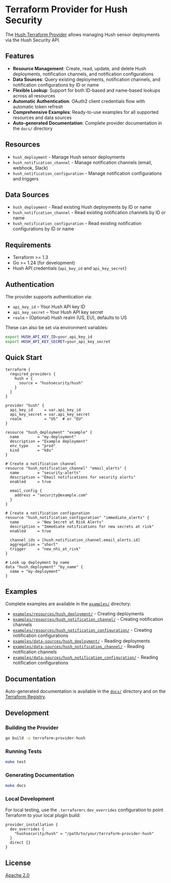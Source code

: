 # Terraform Provider for Hush Security

The [Hush Terraform Provider](https://registry.terraform.io/providers/hushsecurity/hush/latest) allows managing Hush sensor deployments via the Hush Security API.

## Features

* **Resource Management**: Create, read, update, and delete Hush deployments, notification channels, and notification configurations
* **Data Sources**: Query existing deployments, notification channels, and notification configurations by ID or name
* **Flexible Lookup**: Support for both ID-based and name-based lookups across all resources
* **Automatic Authentication**: OAuth2 client credentials flow with automatic token refresh
* **Comprehensive Examples**: Ready-to-use examples for all supported resources and data sources
* **Auto-generated Documentation**: Complete provider documentation in the `docs/` directory

## Resources

* `hush_deployment` - Manage Hush sensor deployments
* `hush_notification_channel` - Manage notification channels (email, webhook, Slack)
* `hush_notification_configuration` - Manage notification configurations and triggers

## Data Sources

* `hush_deployment` - Read existing Hush deployments by ID or name
* `hush_notification_channel` - Read existing notification channels by ID or name
* `hush_notification_configuration` - Read existing notification configurations by ID or name

## Requirements

* Terraform >= 1.3
* Go >= 1.24 (for development)
* Hush API credentials (`api_key_id` and `api_key_secret`)

## Authentication

The provider supports authentication via:

* `api_key_id` – Your Hush API key ID
* `api_key_secret` – Your Hush API key secret
* `realm` – (Optional) Hush realm (US, EU), defaults to US

These can also be set via environment variables:

```bash
export HUSH_API_KEY_ID=your_api_key_id
export HUSH_API_KEY_SECRET=your_api_key_secret
```

## Quick Start

```hcl
terraform {
  required_providers {
    hush = {
      source = "hushsecurity/hush"
    }
  }
}

provider "hush" {
  api_key_id     = var.api_key_id
  api_key_secret = var.api_key_secret
  realm          = "US"  # or "EU"
}

resource "hush_deployment" "example" {
  name        = "my-deployment"
  description = "Example deployment"
  env_type    = "prod"
  kind        = "k8s"
}

# Create a notification channel
resource "hush_notification_channel" "email_alerts" {
  name        = "security-alerts"
  description = "Email notifications for security alerts"
  enabled     = true

  email_config {
    address = "security@example.com"
  }
}

# Create a notification configuration
resource "hush_notification_configuration" "immediate_alerts" {
  name        = "New Secret at Risk Alerts"
  description = "Immediate notifications for new secrets at risk"
  enabled     = true
  
  channel_ids = [hush_notification_channel.email_alerts.id]
  aggregation = "short"
  trigger     = "new_nhi_at_risk"
}

# Look up deployment by name
data "hush_deployment" "by_name" {
  name = "my-deployment"
}
```

## Examples

Complete examples are available in the [`examples/`](./examples/) directory:

* [`examples/resources/hush_deployment/`](./examples/resources/hush_deployment/) - Creating deployments
* [`examples/resources/hush_notification_channel/`](./examples/resources/hush_notification_channel/) - Creating notification channels
* [`examples/resources/hush_notification_configuration/`](./examples/resources/hush_notification_configuration/) - Creating notification configurations
* [`examples/data-sources/hush_deployment/`](./examples/data-sources/hush_deployment/) - Reading deployments
* [`examples/data-sources/hush_notification_channel/`](./examples/data-sources/hush_notification_channel/) - Reading notification channels
* [`examples/data-sources/hush_notification_configuration/`](./examples/data-sources/hush_notification_configuration/) - Reading notification configurations

## Documentation

Auto-generated documentation is available in the [`docs/`](./docs/) directory and on the [Terraform Registry](https://registry.terraform.io/providers/hushsecurity/hush/latest/docs).

## Development

### Building the Provider

```bash
go build -o terraform-provider-hush
```

### Running Tests

```bash
make test
```

### Generating Documentation

```bash
make docs
```

### Local Development

For local testing, use the `.terraformrc` `dev_overrides` configuration to point Terraform to your local plugin build:

```hcl
provider_installation {
  dev_overrides {
    "hushsecurity/hush" = "/path/to/your/terraform-provider-hush"
  }
  direct {}
}
```

## License

[Apache 2.0](./LICENSE)
